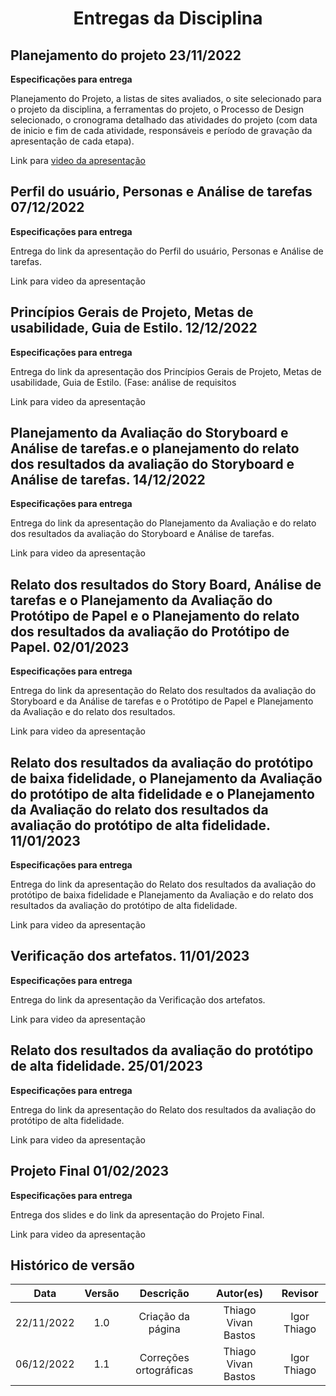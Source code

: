 <h1 align="center">
Entregas da Disciplina
</h1>


## Planejamento do projeto 23/11/2022

**Especificações para entrega**

 Planejamento do Projeto, a listas de sites avaliados, o site selecionado para o projeto da disciplina, a ferramentas do projeto, o Processo de Design selecionado, o cronograma detalhado das atividades do projeto (com data de inicio e fim de cada atividade, responsáveis e período de gravação da apresentação de cada etapa).

Link para [video da apresentação](https://youtu.be/tGAahnjMLjE)


## Perfil do usuário, Personas e Análise de tarefas 07/12/2022

**Especificações para entrega**

Entrega do link da apresentação do Perfil do usuário, Personas e Análise de tarefas.

Link para <a>video da apresentação</a>




## Princípios Gerais de Projeto, Metas de usabilidade, Guia de Estilo. 12/12/2022

**Especificações para entrega**

Entrega do link da apresentação dos Princípios Gerais de Projeto, Metas de usabilidade, Guia de Estilo. (Fase: análise de requisitos

Link para <a>video da apresentação</a>





## Planejamento da Avaliação do Storyboard e Análise de tarefas.e o planejamento do relato dos resultados da avaliação do Storyboard e Análise de tarefas. 14/12/2022

**Especificações para entrega**

Entrega do link da apresentação do Planejamento da Avaliação e do relato dos resultados da avaliação do Storyboard e Análise de tarefas.

Link para <a>video da apresentação</a>





## Relato dos resultados do Story Board, Análise de tarefas e o Planejamento da Avaliação do Protótipo de Papel e o Planejamento do relato dos resultados da avaliação do Protótipo de Papel. 02/01/2023


**Especificações para entrega**

Entrega do link da apresentação do Relato dos resultados da avaliação do Storyboard e da Análise de tarefas e o Protótipo de Papel e Planejamento da Avaliação e do relato dos resultados.

Link para <a>video da apresentação</a>







## Relato dos resultados da avaliação do protótipo de baixa fidelidade, o Planejamento da Avaliação do protótipo de alta fidelidade e o Planejamento da Avaliação do relato dos resultados da avaliação do protótipo de alta fidelidade. 11/01/2023

**Especificações para entrega**

Entrega do link da apresentação do Relato dos resultados da avaliação do protótipo de baixa  fidelidade e Planejamento da Avaliação e do relato dos resultados da avaliação do protótipo de alta fidelidade.

Link para <a>video da apresentação</a>



## Verificação dos artefatos. 11/01/2023

**Especificações para entrega**


Entrega do link da apresentação da Verificação dos artefatos.

Link para <a>video da apresentação</a>



## Relato dos resultados da avaliação do protótipo de alta fidelidade. 25/01/2023

**Especificações para entrega**

Entrega do link da apresentação do Relato dos resultados da avaliação do protótipo de alta fidelidade.

Link para <a>video da apresentação</a>


## Projeto Final 01/02/2023

**Especificações para entrega**

Entrega dos slides e do link da apresentação do Projeto Final.

Link para <a>video da apresentação</a>


## Histórico de versão
|    Data    | Versão | Descrição    | Autor(es)    | Revisor            |
| :--------: | :----: | :----------: | :----------: | :----------------: |
| 22/11/2022 |  1.0   | Criação da página  | Thiago Vivan Bastos | Igor Thiago |
| 06/12/2022 |  1.1   | Correções ortográficas  | Thiago Vivan Bastos | Igor Thiago |